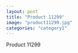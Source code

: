```yaml
---
layout: post
title: "Product 11299"
image: "product11299.jpg"
categories: "category1"
---
```

Product 11299
